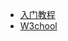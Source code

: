 - [入门教程](https://blog.csdn.net/qq_45494634/article/details/116640968?ops_request_misc=%257B%2522request%255Fid%2522%253A%2522167282551616800182196972%2522%252C%2522scm%2522%253A%252220140713.130102334..%2522%257D&request_id=167282551616800182196972&biz_id=0&utm_medium=distribute.pc_search_result.none-task-blog-2~all~top_positive~default-1-116640968-null-null.142^v68^wechat_v2,201^v4^add_ask,213^v2^t3_esquery_v2&utm_term=ajax%E8%AF%B7%E6%B1%82%E7%9A%84%E4%BA%94%E4%B8%AA%E6%AD%A5%E9%AA%A4&spm=1018.2226.3001.4187)
- [W3chool](https://www.w3school.com.cn/js/js_ajax_intro.asp)